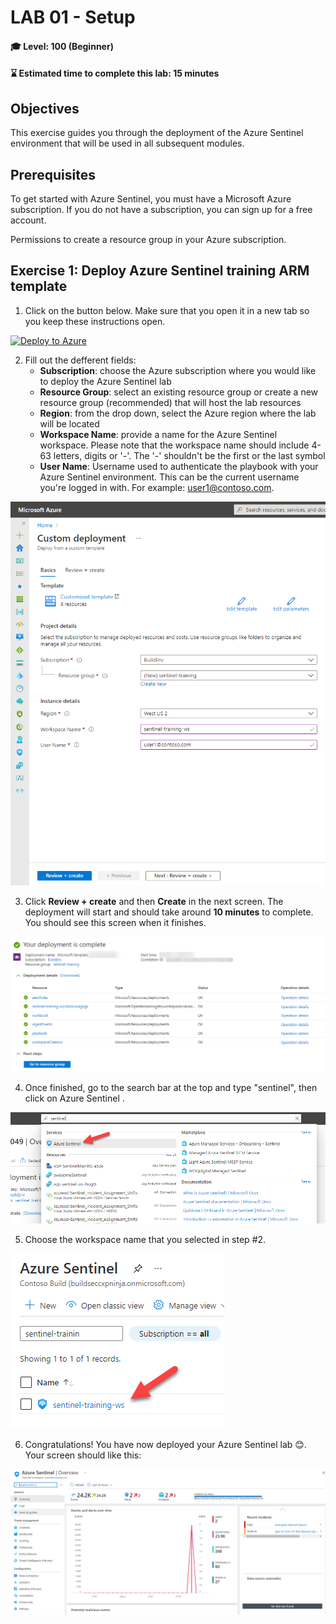 # LAB 01 - Setup

#### 🎓 Level: 100 (Beginner)
#### ⌛ Estimated time to complete this lab: 15 minutes

## Objectives

This exercise guides you through the deployment of the Azure Sentinel environment that will be used in all subsequent modules.

## Prerequisites

To get started with Azure Sentinel, you must have a Microsoft Azure subscription. If you do not have a subscription, you can sign up for a free account.

Permissions to create a resource group in your Azure subscription. 

## Exercise 1: Deploy Azure Sentinel training ARM template

1. Click on the button below. Make sure that you open it in a new tab so you keep these instructions open.

[![Deploy to Azure](https://aka.ms/deploytoazurebutton)](https://portal.azure.com/#create/Microsoft.Template/uri/https%3A%2F%2Fraw.githubusercontent.com%2Fjaviersoriano%2Fsentinel-training%2Fmain%2Fazuredeploy.json)

2. Fill out the defferent fields:
    - **Subscription**: choose the Azure subscription where you would like to deploy the Azure Sentinel lab
    - **Resource Group**: select an existing resource group or create a new resource group (recommended) that will host the lab resources
    - **Region**: from the drop down, select the Azure region where the lab will be located
    - **Workspace Name**: provide a name for the Azure Sentinel workspace. Please note that the workspace name should include 4-63 letters, digits or '-'. The '-' shouldn't be the first or the last symbol
    - **User Name**: Username used to authenticate the playbook with your Azure Sentinel environment. This can be the current username you're logged in with. For example: user1@contoso.com.

![setup1](./media/setup_1.png)


3. Click **Review + create** and then **Create** in the next screen. The deployment will start and should take around **10 minutes** to complete. You should see this screen when it finishes.

![setup3](./media/setup_3.png)


4. Once finished, go to the search bar at the top and type "sentinel", then click on Azure Sentinel .

![setup4](./media/setup_4.png)


5. Choose the workspace name that you selected in step #2. 

![setup5](./media/setup_5.png)

6. Congratulations! You have now deployed your Azure Sentinel lab 😊. Your screen should like this:

![setup6](./media/setup_6.png)